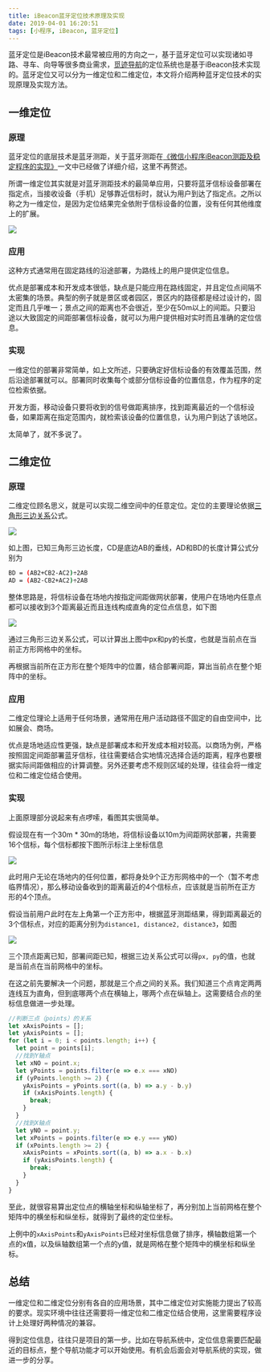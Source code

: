 ```yaml
---
title: iBeacon蓝牙定位技术原理及实现
date: 2019-04-01 16:20:51
tags: [小程序, iBeacon, 蓝牙定位]
---
```


蓝牙定位是iBeacon技术最常被应用的方向之一，基于蓝牙定位可以实现诸如寻路、寻车、向导等很多商业需求，[觅迹导航](https://tracesr.github.io/)的定位系统也是基于iBeacon技术实现的。蓝牙定位又可以分为一维定位和二维定位，本文将介绍两种蓝牙定位技术的实现原理及实现方法。

<!-- more -->

## [](#一维定位 "一维定位")一维定位

### [](#原理 "原理")原理

蓝牙定位的底层技术是蓝牙测距，关于蓝牙测距在[《微信小程序iBeacon测距及稳定程序的实现》](https://refined-x.com/2019/03/30/%E5%BE%AE%E4%BF%A1%E5%B0%8F%E7%A8%8B%E5%BA%8FiBeacon%E6%B5%8B%E8%B7%9D%E5%8F%8A%E7%A8%B3%E5%AE%9A%E7%A8%8B%E5%BA%8F%E7%9A%84%E5%AE%9E%E7%8E%B0/)一文中已经做了详细介绍，这里不再赘述。

所谓一维定位其实就是对蓝牙测距技术的最简单应用，只要将蓝牙信标设备部署在指定点，当接收设备（手机）足够靠近信标时，就认为用户到达了指定点。之所以称之为一维定位，是因为定位结果完全依附于信标设备的位置，没有任何其他维度上的扩展。

![](https://refined-x.com/asset/a/1wei-locate.png)

### [](#应用 "应用")应用

这种方式通常用在固定路线的沿途部署，为路线上的用户提供定位信息。

优点是部署成本和开发成本很低，缺点是只能应用在路线固定，并且定位点间隔不太密集的场景。典型的例子就是景区或者园区，景区内的路径都是经过设计的，固定而且几乎唯一；景点之间的距离也不会很近，至少在50m以上的间距。只要沿途以大致固定的间距部署信标设备，就可以为用户提供相对实时而且准确的定位信息。

### [](#实现 "实现")实现

一维定位的部署非常简单，如上文所述，只要确定好信标设备的有效覆盖范围，然后沿途部署就可以。部署同时收集每个或部分信标设备的位置信息，作为程序的定位检索依据。

开发方面，移动设备只要将收到的信号做距离排序，找到距离最近的一个信标设备，如果距离在指定范围内，就检索该设备的位置信息，认为用户到达了该地区。

太简单了，就不多说了。

## [](#二维定位 "二维定位")二维定位

### [](#原理-1 "原理")原理

二维定位顾名思义，就是可以实现二维空间中的任意定位。定位的主要理论依据[三角形三边关系](https://baike.baidu.com/item/%E4%B8%89%E8%A7%92%E5%BD%A2%E4%B8%89%E8%BE%B9%E5%85%B3%E7%B3%BB/11034954)公式。

![](https://refined-x.com/asset/a/zhijiao-sanjiaoxing.jpg)

如上图，已知三角形三边长度，CD是底边AB的垂线，AD和BD的长度计算公式分别为

```bash
BD = (AB2+CB2-AC2)÷2AB
AD = (AB2-CB2+AC2)÷2AB

```

整体思路是，将信标设备在场地内按指定间距做网状部署，使用户在场地内任意点都可以接收到3个距离最近而且连线构成直角的定位点信息，如下图

![](https://refined-x.com/asset/a/ibeacon-locate-method.png)

通过三角形三边关系公式，可以计算出上图中px和py的长度，也就是当前点在当前正方形网格中的坐标。

再根据当前所在正方形在整个矩阵中的位置，结合部署间距，算出当前点在整个矩阵中的坐标。

### [](#应用-1 "应用")应用

二维定位理论上适用于任何场景，通常用在用户活动路径不固定的自由空间中，比如展会、商场。

优点是场地适应性更强，缺点是部署成本和开发成本相对较高。以商场为例，严格按照固定间距部署蓝牙信标，往往需要结合实地情况选择合适的距离，程序也要根据实际间距做相应的计算调整。另外还要考虑不规则区域的处理，往往会将一维定位和二维定位结合使用。

### [](#实现-1 "实现")实现

上面原理部分说起来有点啰嗦，看图其实很简单。

假设现在有一个30m \* 30m的场地，将信标设备以10m为间距网状部署，共需要16个信标，每个信标都按下图所示标注上坐标信息

![](https://refined-x.com/asset/a/ibeacon-locate-grid.png)

此时用户无论在场地内的任何位置，都将身处9个正方形网格中的一个（暂不考虑临界情况），那么移动设备收到的距离最近的4个信标点，应该就是当前所在正方形的4个顶点。

假设当前用户此时在左上角第一个正方形中，根据蓝牙测距结果，得到距离最近的3个信标点，对应的距离分别为`distance1, distance2, distance3`，如图

![](https://refined-x.com/asset/a/ibeacon-locate-method.png)

三个顶点距离已知，部署间距已知，根据三边关系公式可以得`px, py`的值，也就是当前点在当前网格中的坐标。

在这之前先要解决一个问题，那就是三个点之间的关系。我们知道三个点肯定两两连线互为直角，但到底哪两个点在横轴上，哪两个点在纵轴上。这需要结合点的坐标信息做进一步处理。

```js
//判断三点（points）的关系
let xAxisPoints = [];
let yAxisPoints = [];
for (let i = 0; i < points.length; i++) {
  let point = points[i];
  //找到Y轴点
  let xNO = point.x;
  let yPoints = points.filter(e => e.x === xNO)
  if (yPoints.length >= 2) {
    yAxisPoints = yPoints.sort((a, b) => a.y - b.y)
    if (xAxisPoints.length) {
      break;
    }
  }
  //找到X轴点
  let yNO = point.y;
  let xPoints = points.filter(e => e.y === yNO)
  if (xPoints.length >= 2) {
    xAxisPoints = xPoints.sort((a, b) => a.x - b.x)
    if (yAxisPoints.length) {
      break;
    }
  }
}
```

至此，就很容易算出定位点的横轴坐标和纵轴坐标了，再分别加上当前网格在整个矩阵中的横坐标和纵坐标，就得到了最终的定位坐标。

上例中的`xAxisPoints`和`yAxisPoints`已经对坐标信息做了排序，横轴数组第一个点的x值，以及纵轴数组第一个点的y值，就是网格在整个矩阵中的横坐标和纵坐标。

## [](#总结 "总结")总结

一维定位和二维定位分别有各自的应用场景，其中二维定位对实施能力提出了较高的要求。现实环境中往往还需要将一维定位和二维定位结合使用，这里需要程序设计上处理好两种情况的兼容。

得到定位信息，往往只是项目的第一步。比如在导航系统中，定位信息需要匹配最近的目标点，整个导航功能才可以开始使用。有机会后面会对导航系统的实现，做进一步的分享。
